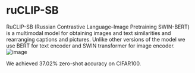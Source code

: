 # ruCLIP-SB
RuCLIP-SB (Russian Contrastive Language–Image Pretraining SWIN-BERT) is a multimodal model for obtaining images and text similarities and rearranging captions and pictures. Unlike other versions of the model we use BERT for text encoder and SWIN transformer for image encoder.
![image](https://github.com/cene555/ruCLIP-SB/blob/main/pictures/Similarity.png)

We achieved 37.02% zero-shot accuracy on CIFAR100.

